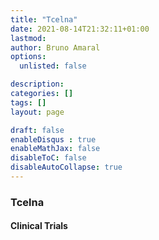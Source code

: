 ```yaml
---
title: "Tcelna"
date: 2021-08-14T21:32:11+01:00
lastmod: 
author: Bruno Amaral
options:
  unlisted: false

description: 
categories: []
tags: []
layout: page

draft: false
enableDisqus : true
enableMathJax: false
disableToC: false
disableAutoCollapse: true
---
```


<h3 id="Tcelna">Tcelna</h3>
<ol class="articles Tcelna"></ol>
<h4>Clinical Trials</h4>
<ol class="trials Tcelna"></ol>